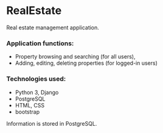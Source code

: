 # RealEstate

 Real estate management application.

### Application functions:

* Property browsing and searching (for all users),
* Adding, editing, deleting properties (for logged-in users)

### Technologies used:

* Python 3, Django
* PostgreSQL
* HTML, CSS
* bootstrap

 Information is stored in PostgreSQL. 
